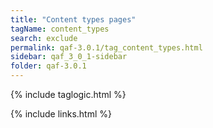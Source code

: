 ```yaml
---
title: "Content types pages"
tagName: content_types
search: exclude
permalink: qaf-3.0.1/tag_content_types.html
sidebar: qaf_3_0_1-sidebar
folder: qaf-3.0.1
---
```

{% include taglogic.html %}

{% include links.html %}
